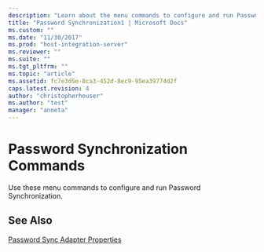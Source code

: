 ```yaml
---
description: "Learn about the menu commands to configure and run Password Synchronization."
title: "Password Synchronization1 | Microsoft Docs"
ms.custom: ""
ms.date: "11/30/2017"
ms.prod: "host-integration-server"
ms.reviewer: ""
ms.suite: ""
ms.tgt_pltfrm: ""
ms.topic: "article"
ms.assetid: fc7e3d5e-8ca3-452d-8ec9-95ea39774d2f
caps.latest.revision: 4
author: "christopherhouser"
ms.author: "test"
manager: "anneta"
---
```

# Password Synchronization Commands

Use these menu commands to configure and run Password Synchronization.  
  
## See Also
  
[Password Sync Adapter Properties](../core/password-sync-adapter-properties2.md)

